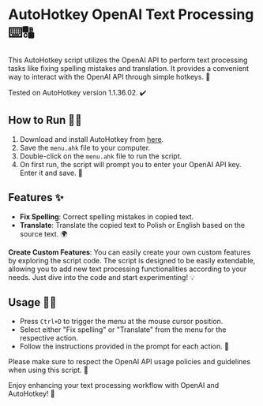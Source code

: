 # AutoHotkey OpenAI Text Processing ⌨️🔠

This AutoHotkey script utilizes the OpenAI API to perform text processing tasks like fixing spelling mistakes and translation. It provides a convenient way to interact with the OpenAI API through simple hotkeys. 🚀

Tested on AutoHotkey version 1.1.36.02. ✔️

## How to Run 🏃‍♂️

1. Download and install AutoHotkey from [here](https://www.autohotkey.com/).
2. Save the `menu.ahk` file to your computer.
3. Double-click on the `menu.ahk` file to run the script.
4. On first run, the script will prompt you to enter your OpenAI API key. Enter it and save. 🔑

## Features ✨

- **Fix Spelling**: Correct spelling mistakes in copied text.
- **Translate**: Translate the copied text to Polish or English based on the source text. 🌍

**Create Custom Features**: You can easily create your own custom features by exploring the script code. The script is designed to be easily extendable, allowing you to add new text processing functionalities according to your needs. Just dive into the code and start experimenting! 💡

## Usage 🧑‍💻

- Press `Ctrl+D` to trigger the menu at the mouse cursor position.
- Select either "Fix spelling" or "Translate" from the menu for the respective action.
- Follow the instructions provided in the prompt for each action. 📝

Please make sure to respect the OpenAI API usage policies and guidelines when using this script. 🤖

Enjoy enhancing your text processing workflow with OpenAI and AutoHotkey! 🎉
